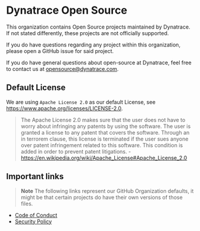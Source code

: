 # Dynatrace Open Source

This organization contains Open Source projects maintained by Dynatrace.
If not stated differently, these projects are not officially supported.

If you do have questions regarding any project within this organization, please open a GitHub issue for said project.

If you do have general questions about open-source at Dynatrace, feel free to contact us at <opensource@dynatrace.com>.

## Default License

We are using `Apache License 2.0` as our default License, see <https://www.apache.org/licenses/LICENSE-2.0>.

> The Apache License 2.0 makes sure that the user does not have to worry about infringing any patents by using the software. The user is granted a license to any patent that covers the software. Through an in terrorem clause, this license is terminated if the user sues anyone over patent infringement related to this software. This condition is added in order to prevent patent litigations. - <https://en.wikipedia.org/wiki/Apache_License#Apache_License_2.0>

## Important links

> **Note**
> The following links represent our GitHub Organization defaults, it might be that certain projects do have their own versions of those files.

- [Code of Conduct](https://github.com/dynatrace-oss/.github/blob/main/CODE_OF_CONDUCT.md)
- [Security Policy](https://github.com/dynatrace-oss/.github/blob/main/SECURITY.md)
